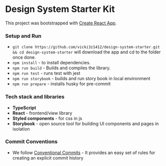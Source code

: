 # Design System Starter Kit

This project was bootstrapped with [Create React App](https://github.com/facebook/create-react-app).

### Setup and Run

- `git clone https://github.com/vicki3z1412/design-system-starter.git && cd design-system-starter` will download the app and cd to the folder once done.
- `npm install` - to install dependencies.
- `npm run build` - Builds and compiles the library.
- `npm run test` - runs test with jest
- `npm run storybook` - builds and run story book in local environment
- `npm run prepare` - installs husky for pre-commit

### Tech stack and libraries

- **TypeScript**
- **React** - frontend/view library
- **Styled components** - for css in js
- **Storybook** - open source tool for building UI components and pages in isolation

### Commit Conventions

- We follow [Conventional Commits](https://www.conventionalcommits.org/en/v1.0.0/) - It provides an easy set of rules for creating an explicit commit history